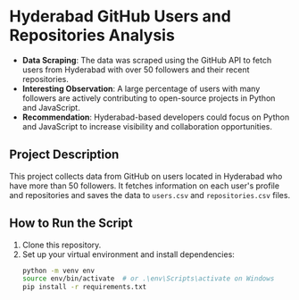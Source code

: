# Hyderabad GitHub Users and Repositories Analysis

- **Data Scraping**: The data was scraped using the GitHub API to fetch users from Hyderabad with over 50 followers and their recent repositories.
- **Interesting Observation**: A large percentage of users with many followers are actively contributing to open-source projects in Python and JavaScript.
- **Recommendation**: Hyderabad-based developers could focus on Python and JavaScript to increase visibility and collaboration opportunities.

## Project Description

This project collects data from GitHub on users located in Hyderabad who have more than 50 followers. It fetches information on each user's profile and repositories and saves the data to `users.csv` and `repositories.csv` files.

## How to Run the Script

1. Clone this repository.
2. Set up your virtual environment and install dependencies:
   ```bash
   python -m venv env
   source env/bin/activate  # or .\env\Scripts\activate on Windows
   pip install -r requirements.txt
